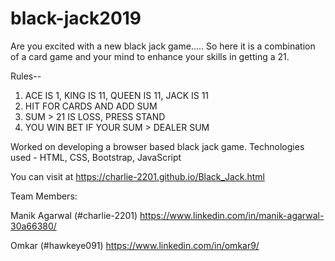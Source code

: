 # black-jack2019

Are you excited with a new black jack game.....
So here it is a combination of a card game and your mind to enhance your skills in getting a 21.

Rules--
1. ACE IS 1, KING IS 11, QUEEN IS 11, JACK IS 11
2. HIT FOR CARDS AND ADD SUM
3. SUM > 21 IS LOSS, PRESS STAND
4. YOU WIN BET IF YOUR SUM > DEALER SUM

Worked on developing a browser based black jack game. Technologies used - HTML, CSS, Bootstrap, JavaScript

You can visit at https://charlie-2201.github.io/Black_Jack.html

Team Members:

Manik Agarwal (#charlie-2201) https://www.linkedin.com/in/manik-agarwal-30a66380/

Omkar (#hawkeye091) https://www.linkedin.com/in/omkar9/
